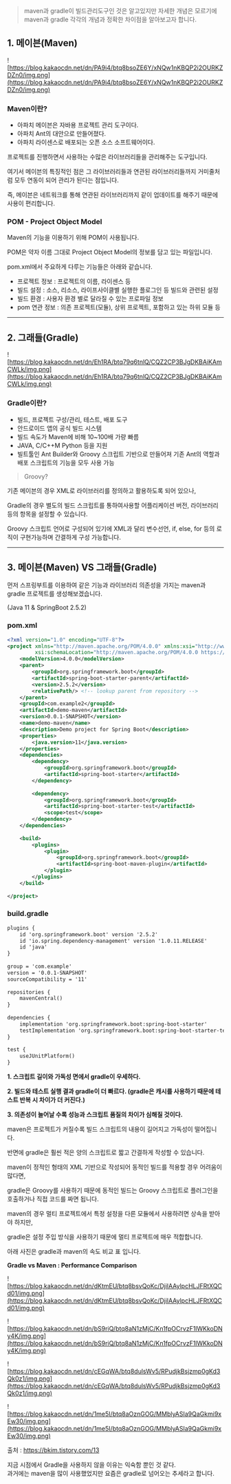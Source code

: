 >maven과 gradle이 빌드관리도구인 것은 알고있지만 자세한 개념은 모르기에 maven과 gradle 각각의 개념과 정확한 차이점을 알아보고자 합니다.


## **1. 메이븐(Maven)**

![https://blog.kakaocdn.net/dn/PA9i4/btq8bsoZE6Y/xNQw1nKBQP2i2OURKZDZn0/img.png](https://blog.kakaocdn.net/dn/PA9i4/btq8bsoZE6Y/xNQw1nKBQP2i2OURKZDZn0/img.png)

### **Maven이란?**

- 아파치 메이븐은 자바용 프로젝트 관리 도구이다.
- 아파치 Ant의 대안으로 만들어졌다.
- 아파치 라이센스로 배포되는 오픈 소스 소프트웨어이다.

프로젝트를 진행하면서 사용하는 수많은 라이브러리들을 관리해주는 도구입니다.

여기서 메이븐의 특징적인 점은 그 라이브러리들과 연관된 라이브러리들까지 거미줄처럼 모두 연동이 되어 관리가 된다는 점입니다.

즉, 메이븐은 네트워크를 통해 연관된 라이브러리까지 같이 업데이트를 해주기 때문에  사용이 편리합니다.

### **POM - Project Object Model**

Maven의 기능을 이용하기 위해 POM이 사용됩니다.

POM은 약자 이름 그대로 Project Object Model의 정보를 담고 있는 파일입니다.

pom.xml에서 주요하게 다루는 기능들은 아래와 같습니다.

- 프로젝트 정보 : 프로젝트의 이름, 라이센스 등
- 빌드 설정 : 소스, 리소스, 라이프사이클별 실행한 플로그인 등 빌드와 관련된 설정
- 빌드 환경 : 사용자 환경 별로 달라질 수 있는 프로파일 정보
- pom 연관 정보 : 의존 프로젝트(모듈), 상위 프로젝트, 포함하고 있는 하위 모듈 등

---

## **2. 그래들(Gradle)**

![https://blog.kakaocdn.net/dn/Eh1RA/btq79q6tnlQ/CQZ2CP3BJgDKBAiKAmCWLk/img.png](https://blog.kakaocdn.net/dn/Eh1RA/btq79q6tnlQ/CQZ2CP3BJgDKBAiKAmCWLk/img.png)

### **Gradle이란?**

- 빌드, 프로젝트 구성/관리, 테스트, 배포 도구
- 안드로이드 앱의 공식 빌드 시스템
- 빌드 속도가 Maven에 비해 10~100배 가량 빠름
- JAVA, C/C++M Python 등을 지원
- 빌트툴인 Ant Builder와 Groovy 스크립트 기반으로 만들어져 기존 Ant의 역할과 배포 스크립트의 기능을 모두 사용 가능

> Groovy?
> 

기존 메이븐의 경우 XML로 라이브러리를 정의하고 활용하도록 되어 있으나,

Gradle의 경우 별도의 빌드 스크립트를 통하여사용할 어플리케이션 버전, 라이브러리 등의 항목을 설정할 수 있습니다.

Groovy 스크립트 언어로 구성되어 있기에 XML과 달리 변수선언, if, else, for 등의 로직이 구현가능하며 간결하게 구성 가능합니다.

---

## **3. 메이븐(Maven) VS 그래들(Gradle)**

먼저 스프링부트를 이용하여 같은 기능과 라이브러리 의존성을 가지는 maven과 gradle 프로젝트를 생성해보겠습니다.

(Java 11 & SpringBoot 2.5.2)

### **pom.xml**

```xml
<?xml version="1.0" encoding="UTF-8"?>
<project xmlns="http://maven.apache.org/POM/4.0.0" xmlns:xsi="http://www.w3.org/2001/XMLSchema-instance"
         xsi:schemaLocation="http://maven.apache.org/POM/4.0.0 https://maven.apache.org/xsd/maven-4.0.0.xsd">
    <modelVersion>4.0.0</modelVersion>
    <parent>
        <groupId>org.springframework.boot</groupId>
        <artifactId>spring-boot-starter-parent</artifactId>
        <version>2.5.2</version>
        <relativePath/> <!-- lookup parent from repository -->
    </parent>
    <groupId>com.example2</groupId>
    <artifactId>demo-maven</artifactId>
    <version>0.0.1-SNAPSHOT</version>
    <name>demo-maven</name>
    <description>Demo project for Spring Boot</description>
    <properties>
        <java.version>11</java.version>
    </properties>
    <dependencies>
        <dependency>
            <groupId>org.springframework.boot</groupId>
            <artifactId>spring-boot-starter</artifactId>
        </dependency>
 
        <dependency>
            <groupId>org.springframework.boot</groupId>
            <artifactId>spring-boot-starter-test</artifactId>
            <scope>test</scope>
        </dependency>
    </dependencies>
 
    <build>
        <plugins>
            <plugin>
                <groupId>org.springframework.boot</groupId>
                <artifactId>spring-boot-maven-plugin</artifactId>
            </plugin>
        </plugins>
    </build>
 
</project>
```

### **build.gradle**

```xml
plugins {
    id 'org.springframework.boot' version '2.5.2'
    id 'io.spring.dependency-management' version '1.0.11.RELEASE'
    id 'java'
}
 
group = 'com.example'
version = '0.0.1-SNAPSHOT'
sourceCompatibility = '11'
 
repositories {
    mavenCentral()
}
 
dependencies {
    implementation 'org.springframework.boot:spring-boot-starter'
    testImplementation 'org.springframework.boot:spring-boot-starter-test'
}
 
test {
    useJUnitPlatform()
}
```

**1. 스크립트 길이와 가독성 면에서 gradle이 우세하다.**

**2. 빌드와 테스트 실행 결과 gradle이 더 빠르다. (gradle은 캐시를 사용하기 때문에 테스트 반복 시 차이가 더 커진다.)**

**3. 의존성이 늘어날 수록 성능과 스크립트 품질의 차이가 심해질 것이다.**

maven은 프로젝트가 커질수록 빌드 스크립트의 내용이 길어지고 가독성이 떨어집니다.

반면에 gradle은 훨씬 적은 양의 스크립트로 짧고 간결하게 작성할 수 있습니다.

maven이 정적인 형태의 XML 기반으로 작성되어 동적인 빌드를 적용할 경우 어려움이 많다면,

gradle은 Groovy를 사용하기 때문에 동적인 빌드는 Groovy 스크립트로 플러그인을 호출하거나 직접 코드를 짜면 됩니다.

maven의 경우 멀티 프로젝트에서 특정 설정을 다른 모듈에서 사용하려면 상속을 받아야 하지만,

gradle은 설정 주입 방식을 사용하기 때문에 멀티 프로젝트에 매우 적합합니다.

아래 사진은 gradle과 maven의 속도 비교 표 입니다.

**Gradle vs Maven : Performance Comparison**

![https://blog.kakaocdn.net/dn/dKtmEU/btq8bsvQoKc/DjilAAylpcHLJFRtXQCd01/img.png](https://blog.kakaocdn.net/dn/dKtmEU/btq8bsvQoKc/DjilAAylpcHLJFRtXQCd01/img.png)

![https://blog.kakaocdn.net/dn/bS9riQ/btq8aN1zMjC/Kn1fpOCrvzF1lWKkoDNy4K/img.png](https://blog.kakaocdn.net/dn/bS9riQ/btq8aN1zMjC/Kn1fpOCrvzF1lWKkoDNy4K/img.png)

![https://blog.kakaocdn.net/dn/cEGqWA/btq8dulsWv5/RPudjkBsjzmp0gKd3Qk0z1/img.png](https://blog.kakaocdn.net/dn/cEGqWA/btq8dulsWv5/RPudjkBsjzmp0gKd3Qk0z1/img.png)

![https://blog.kakaocdn.net/dn/1me5I/btq8aOznGOG/MMblyASIa9QaGkmi9xEw30/img.png](https://blog.kakaocdn.net/dn/1me5I/btq8aOznGOG/MMblyASIa9QaGkmi9xEw30/img.png)

출처 : https://bkim.tistory.com/13

지금 시점에서 Gradle을 사용하지 않을 이유는 익숙함 뿐인 것 같다.   
과거에는 maven을 많이 사용했었지만 요즘은 gradle로 넘어오는 추세라고 합니다.
